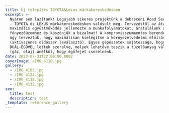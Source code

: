 ```yaml
---
title: Új telepítés TOYOTA&Lexus márkakereskedésben
excerpt: >-
  Nyáron sem lazítunk! Legújabb sikeres projektünk a debreceni Road Service Kft.
  - TOYOTA és LEXUS márkakereskedésben valósult meg. Tervezéstől az átadásig
  maximális együttműködés jellemezte a munkafolyamatokat. Gratulálunk az új
  fényezőüzemhez és köszönjük a bizalmat! A kompromisszummentes berendezéseket
  úgy terveztük, hogy maximálisan kielégítse a környezetvédelmi előírásokat is
  (aktívszenes oldószer leválasztó). Egyes gépészetek sajátossága, hogy
  DUÁL-ÉGŐVEL lettek szerelve, melyek lehetővé teszik a tüzelőanyag váltását
  (gáz, olaj) anélkül, hogy égőfejet cserélnénk.
date: 2023-07-31T22:00:00.000Z
coverImage: /IMG_4110.jpg
gallery:
  - /IMG_4105.jpg
  - /IMG_4124.jpg
  - /IMG_4118.jpg
  - /IMG_4132.jpg
seo:
  title: test
  description: test
_template: reference_gallery
---
```



